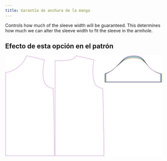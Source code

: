 ```yaml
---
title: Garantía de anchura de la manga
---
```


Controls how much of the sleeve width will be guaranteed. This determines how much we can alter the sleeve width to fit the sleeve in the armhole.

## Efecto de esta opción en el patrón

![Esta imagen muestra el efecto de esta opción al superponer varias variantes que tienen un valor diferente para esta opción](teagan_sleevewidthguarantee_sample.svg "Efecto de esta opción en el patrón")
